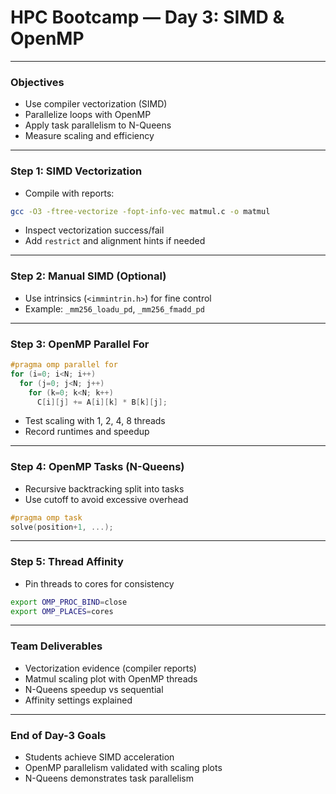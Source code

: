 # HPC Bootcamp — Day 3: SIMD & OpenMP

---

### Objectives
- Use compiler vectorization (SIMD)
- Parallelize loops with OpenMP
- Apply task parallelism to N-Queens
- Measure scaling and efficiency

---

### Step 1: SIMD Vectorization
- Compile with reports:
```bash
gcc -O3 -ftree-vectorize -fopt-info-vec matmul.c -o matmul
```
- Inspect vectorization success/fail
- Add `restrict` and alignment hints if needed

---

### Step 2: Manual SIMD (Optional)
- Use intrinsics (`<immintrin.h>`) for fine control
- Example: `_mm256_loadu_pd`, `_mm256_fmadd_pd`

---

### Step 3: OpenMP Parallel For
```c
#pragma omp parallel for
for (i=0; i<N; i++)
  for (j=0; j<N; j++)
    for (k=0; k<N; k++)
      C[i][j] += A[i][k] * B[k][j];
```
- Test scaling with 1, 2, 4, 8 threads
- Record runtimes and speedup

---

### Step 4: OpenMP Tasks (N-Queens)
- Recursive backtracking split into tasks
- Use cutoff to avoid excessive overhead
```c
#pragma omp task
solve(position+1, ...);
```

---

### Step 5: Thread Affinity
- Pin threads to cores for consistency
```bash
export OMP_PROC_BIND=close
export OMP_PLACES=cores
```

---

### Team Deliverables
- Vectorization evidence (compiler reports)
- Matmul scaling plot with OpenMP threads
- N-Queens speedup vs sequential
- Affinity settings explained

---

### End of Day-3 Goals
- Students achieve SIMD acceleration
- OpenMP parallelism validated with scaling plots
- N-Queens demonstrates task parallelism
